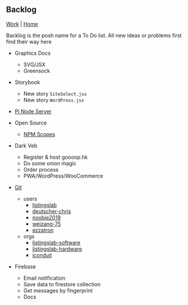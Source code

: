 ## Backlog

[Work](../) | [Home](../../..)

Backlog is the posh name for a To Do list.
All new ideas or problems first find their way here

- Graphics Docs

  - SVG/JSX
  - Greensock

- Storybook

  - New story `SiteSelect.jsx`
  - New story `WordPress.jsx`

- [Pi Node Server](../tech/pi/pi-node-server)

- Open Source

  - [NPM Scopes](npm-scopes)

- Dark Veb

  - Register & host goooop.hk
  - Do some onion magic
  - Order process
  - PWA/WordPress/WooCommerce

- [Git](../tech/git)

  - users
    - [listingslab](https://github.com/listingslab)
    - [deutscher-chris](https://github.com/deutscher-chris)
    - [noobie2019](https://github.com/noobie2019)
    - [weizang-75](https://github.com/weizang-75)
    - [ezzatron](https://github.com/ezzatron)
  - orgs
    - [listingslab-software](https://github.com/listingslab-software)
    - [listingslab-hardware](https://github.com/listingslab-hardware)
    - [iconduit](https://github.com/iconduit)

- Firebase
  - Email notification
  - Save data to firestore collection
  - Get messages by fingerprint
  - Docs
